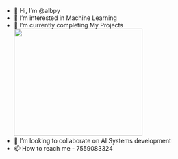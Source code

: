 - 👋 Hi, I’m @albpy
- 👀 I’m interested in Machine Learning
- 🌱 I’m currently completing My Projects<img src="https://github.com/albpy/pythoncrux/blob/main/emotion_detection.gif" width="300" height="250" />
- 💞️ I’m looking to collaborate on AI Systems development
- 📫 How to reach me - 7559083324

<!---
albpy/albpy is a ✨ special ✨ repository because its `README.md` (this file) appears on your GitHub profile.
You can click the Preview link to take a look at your changes.
--->
